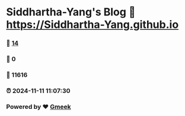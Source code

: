 # Siddhartha-Yang's Blog :link: https://Siddhartha-Yang.github.io 
### :page_facing_up: [14](https://Siddhartha-Yang.github.io/tag.html) 
### :speech_balloon: 0 
### :hibiscus: 11616 
### :alarm_clock: 2024-11-11 11:07:30 
### Powered by :heart: [Gmeek](https://github.com/Meekdai/Gmeek)
